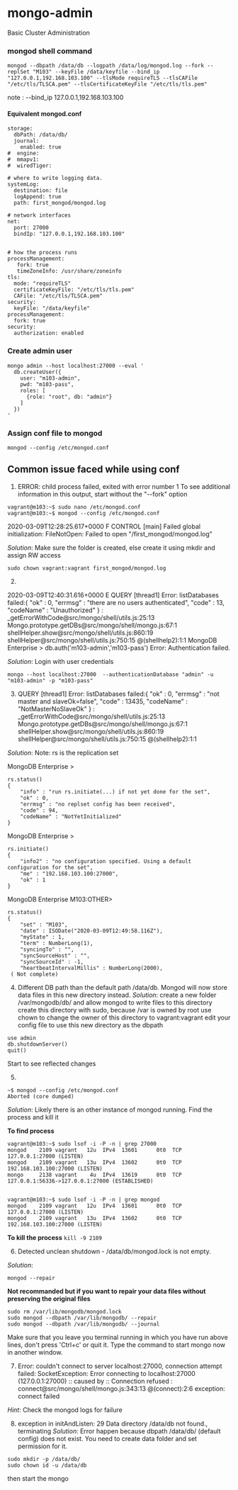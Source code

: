 # mongo-admin
Basic Cluster Administration

### mongod shell command
```
mongod --dbpath /data/db --logpath /data/log/mongod.log --fork --replSet "M103" --keyFile /data/keyfile --bind_ip "127.0.0.1,192.168.103.100" --tlsMode requireTLS --tlsCAFile "/etc/tls/TLSCA.pem" --tlsCertificateKeyFile "/etc/tls/tls.pem"
```
note : --bind_ip 127.0.0.1,192.168.103.100

#### Equivalent mongod.conf

```
storage:
  dbPath: /data/db/
  journal:
    enabled: true
#  engine:
#  mmapv1:
#  wiredTiger:

# where to write logging data.
systemLog:
  destination: file
  logAppend: true
  path: first_mongod/mongod.log

# network interfaces
net:
  port: 27000
  bindIp: "127.0.0.1,192.168.103.100"


# how the process runs
processManagement:
   fork: true
   timeZoneInfo: /usr/share/zoneinfo
tls:
  mode: "requireTLS"
  certificateKeyFile: "/etc/tls/tls.pem"
  CAFile: "/etc/tls/TLSCA.pem"
security:
  keyFile: "/data/keyfile"
processManagement:
  fork: true
security:
  authorization: enabled
```  
  
### Create admin user 
```
mongo admin --host localhost:27000 --eval '
  db.createUser({
    user: "m103-admin",
    pwd: "m103-pass",
    roles: [
      {role: "root", db: "admin"}
    ]
  })
'
```
  
  
### Assign conf file to mongod
```
mongod --config /etc/mongod.conf
```
## Common issue faced while using conf

1. ERROR: child process failed, exited with error number 1
To see additional information in this output, start without the "--fork" option
```
vagrant@m103:~$ sudo nano /etc/mongod.conf
vagrant@m103:~$ mongod --config /etc/mongod.conf
```
2020-03-09T12:28:25.617+0000 F CONTROL  [main] Failed global initialization: FileNotOpen: Failed to open "/first_mongod/mongod.log"

_Solution_: Make sure the folder is created, else create it using mkdir and assign RW access
  
  ```
  sudo chown vagrant:vagrant first_mongod/mongod.log
  ```
  
 2.
 2020-03-09T12:40:31.616+0000 E QUERY    [thread1] Error: listDatabases failed:{
	"ok" : 0,
	"errmsg" : "there are no users authenticated",
	"code" : 13,
	"codeName" : "Unauthorized"
} :
_getErrorWithCode@src/mongo/shell/utils.js:25:13
Mongo.prototype.getDBs@src/mongo/shell/mongo.js:67:1
shellHelper.show@src/mongo/shell/utils.js:860:19
shellHelper@src/mongo/shell/utils.js:750:15
@(shellhelp2):1:1
MongoDB Enterprise > db.auth('m103-admin','m103-pass')
Error: Authentication failed.

_Solution_: Login with user credentials 
  ```
  mongo --host localhost:27000  --authenticationDatabase "admin" -u "m103-admin" -p "m103-pass"
  ```
  
3.  QUERY    [thread1] Error: listDatabases failed:{
	"ok" : 0,
	"errmsg" : "not master and slaveOk=false",
	"code" : 13435,
	"codeName" : "NotMasterNoSlaveOk"
} :
_getErrorWithCode@src/mongo/shell/utils.js:25:13
Mongo.prototype.getDBs@src/mongo/shell/mongo.js:67:1
shellHelper.show@src/mongo/shell/utils.js:860:19
shellHelper@src/mongo/shell/utils.js:750:15
@(shellhelp2):1:1

_Solution_:
Note: rs is the replication set

MongoDB Enterprise > 
```
rs.status() 
{
	"info" : "run rs.initiate(...) if not yet done for the set",
	"ok" : 0,
	"errmsg" : "no replset config has been received",
	"code" : 94,
	"codeName" : "NotYetInitialized"
}
```
MongoDB Enterprise > 
```
rs.initiate() 
{
	"info2" : "no configuration specified. Using a default configuration for the set",
	"me" : "192.168.103.100:27000",
	"ok" : 1
}
```
MongoDB Enterprise M103:OTHER>
```
rs.status()
{
	"set" : "M103",
	"date" : ISODate("2020-03-09T12:49:58.116Z"),
	"myState" : 1,
	"term" : NumberLong(1),
	"syncingTo" : "",
	"syncSourceHost" : "",
	"syncSourceId" : -1,
	"heartbeatIntervalMillis" : NumberLong(2000),
 ( Not complete)
  ```
   

4.  Different DB path than the default path /data/db. Mongod will now store data files in this new directory instead.
_Solution_:
create a new folder /var/mongodb/db/ and allow mongod to write files to this directory
create this directory with sudo, because /var is owned by root
use chown to change the owner of this directory to vagrant:vagrant
edit your config file to use this new directory as the dbpath
  
  ```
  use admin
  db.shutdownServer()
  quit()
  ```
Start to see reflected changes

5.
```
~$ mongod --config /etc/mongod.conf
Aborted (core dumped)
```
_Solution_: 
Likely there is an other instance of mongod running. Find the process and kill it

**To find process**
```
vagrant@m103:~$ sudo lsof -i -P -n | grep 27000 
mongod    2109 vagrant   12u  IPv4  13601      0t0  TCP 127.0.0.1:27000 (LISTEN)
mongod    2109 vagrant   13u  IPv4  13602      0t0  TCP 192.168.103.100:27000 (LISTEN)
mongo     2138 vagrant    4u  IPv4  13619      0t0  TCP 127.0.0.1:56336->127.0.0.1:27000 (ESTABLISHED)


vagrant@m103:~$ sudo lsof -i -P -n | grep mongod
mongod    2109 vagrant   12u  IPv4  13601      0t0  TCP 127.0.0.1:27000 (LISTEN)
mongod    2109 vagrant   13u  IPv4  13602      0t0  TCP 192.168.103.100:27000 (LISTEN)
```
**To kill the process**
```kill -9 2109```

6. Detected unclean shutdown - /data/db/mongod.lock is not empty.

_Solution_: 
```
mongod --repair
```

**Not recommanded but if you want to repair your data files without preserving the original files**
```
sudo rm /var/lib/mongodb/mongod.lock
sudo mongod --dbpath /var/lib/mongodb/ --repair
sudo mongod --dbpath /var/lib/mongodb/ --journal
```
Make sure that you leave you terminal running in which you have run above lines, don't press 'Ctrl+c' or quit it. Type the command to start mongo now in another window.

7. Error: couldn't connect to server localhost:27000, connection attempt failed: SocketException: Error connecting to localhost:27000 (127.0.0.1:27000) :: caused by :: Connection refused :
connect@src/mongo/shell/mongo.js:343:13
@(connect):2:6
exception: connect failed

_Hint_: Check the mongod logs for failure

8. exception in initAndListen: 29 Data directory /data/db not found., terminating
_Solution_:
Error happen because dbpath /data/db/ (default config) does not exist. You need to create data folder and set permission for it.

```
sudo mkdir -p /data/db/ 
sudo chown id -u /data/db
```

then start the mongo


   
